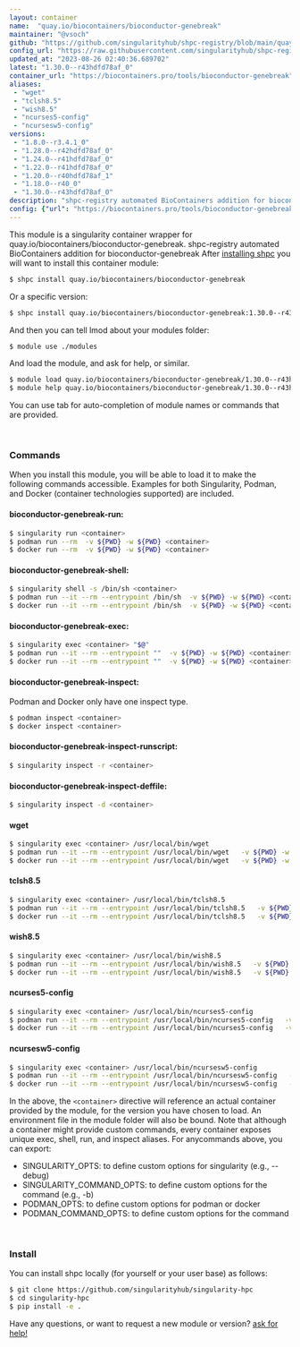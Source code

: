 ```yaml
---
layout: container
name:  "quay.io/biocontainers/bioconductor-genebreak"
maintainer: "@vsoch"
github: "https://github.com/singularityhub/shpc-registry/blob/main/quay.io/biocontainers/bioconductor-genebreak/container.yaml"
config_url: "https://raw.githubusercontent.com/singularityhub/shpc-registry/main/quay.io/biocontainers/bioconductor-genebreak/container.yaml"
updated_at: "2023-08-26 02:40:36.689702"
latest: "1.30.0--r43hdfd78af_0"
container_url: "https://biocontainers.pro/tools/bioconductor-genebreak"
aliases:
 - "wget"
 - "tclsh8.5"
 - "wish8.5"
 - "ncurses5-config"
 - "ncursesw5-config"
versions:
 - "1.8.0--r3.4.1_0"
 - "1.28.0--r42hdfd78af_0"
 - "1.24.0--r41hdfd78af_0"
 - "1.22.0--r41hdfd78af_0"
 - "1.20.0--r40hdfd78af_1"
 - "1.18.0--r40_0"
 - "1.30.0--r43hdfd78af_0"
description: "shpc-registry automated BioContainers addition for bioconductor-genebreak"
config: {"url": "https://biocontainers.pro/tools/bioconductor-genebreak", "maintainer": "@vsoch", "description": "shpc-registry automated BioContainers addition for bioconductor-genebreak", "latest": {"1.30.0--r43hdfd78af_0": "sha256:3fcbdf6f9ed9665dcfb968e7f9e2d1e961c962286d6e6df8a46c1c86e47e30e9"}, "tags": {"1.8.0--r3.4.1_0": "sha256:21031691ec516ddac08042db69f19071c70ebd10ab95d8d3ba9b9a73eb1ca5d9", "1.28.0--r42hdfd78af_0": "sha256:110165ba83e5db04cde4e6e8d0c2d9a72860b425041042b8eab240654fffa109", "1.24.0--r41hdfd78af_0": "sha256:c4b886ea59239f45192e222f95fe44dbac70e657ba12e81955cbfbf35c18be86", "1.22.0--r41hdfd78af_0": "sha256:b7279dbdad2eb8931e635b9c782283f1c4f8036c2cee90ac23ea20cad90738c2", "1.20.0--r40hdfd78af_1": "sha256:402aab96dc37eff5fe8093d979b97f68881c4a9e7a4aec707f5c0450a393c228", "1.18.0--r40_0": "sha256:05a36e86fce468f9c9926b3a33a6fd08d36f244674fb62193a5859c617d8dd3b", "1.30.0--r43hdfd78af_0": "sha256:3fcbdf6f9ed9665dcfb968e7f9e2d1e961c962286d6e6df8a46c1c86e47e30e9"}, "docker": "quay.io/biocontainers/bioconductor-genebreak", "aliases": {"wget": "/usr/local/bin/wget", "tclsh8.5": "/usr/local/bin/tclsh8.5", "wish8.5": "/usr/local/bin/wish8.5", "ncurses5-config": "/usr/local/bin/ncurses5-config", "ncursesw5-config": "/usr/local/bin/ncursesw5-config"}}
---
```


This module is a singularity container wrapper for quay.io/biocontainers/bioconductor-genebreak.
shpc-registry automated BioContainers addition for bioconductor-genebreak
After [installing shpc](#install) you will want to install this container module:


```bash
$ shpc install quay.io/biocontainers/bioconductor-genebreak
```

Or a specific version:

```bash
$ shpc install quay.io/biocontainers/bioconductor-genebreak:1.30.0--r43hdfd78af_0
```

And then you can tell lmod about your modules folder:

```bash
$ module use ./modules
```

And load the module, and ask for help, or similar.

```bash
$ module load quay.io/biocontainers/bioconductor-genebreak/1.30.0--r43hdfd78af_0
$ module help quay.io/biocontainers/bioconductor-genebreak/1.30.0--r43hdfd78af_0
```

You can use tab for auto-completion of module names or commands that are provided.

<br>

### Commands

When you install this module, you will be able to load it to make the following commands accessible.
Examples for both Singularity, Podman, and Docker (container technologies supported) are included.

#### bioconductor-genebreak-run:

```bash
$ singularity run <container>
$ podman run --rm  -v ${PWD} -w ${PWD} <container>
$ docker run --rm  -v ${PWD} -w ${PWD} <container>
```

#### bioconductor-genebreak-shell:

```bash
$ singularity shell -s /bin/sh <container>
$ podman run --it --rm --entrypoint /bin/sh  -v ${PWD} -w ${PWD} <container>
$ docker run --it --rm --entrypoint /bin/sh  -v ${PWD} -w ${PWD} <container>
```

#### bioconductor-genebreak-exec:

```bash
$ singularity exec <container> "$@"
$ podman run --it --rm --entrypoint ""  -v ${PWD} -w ${PWD} <container> "$@"
$ docker run --it --rm --entrypoint ""  -v ${PWD} -w ${PWD} <container> "$@"
```

#### bioconductor-genebreak-inspect:

Podman and Docker only have one inspect type.

```bash
$ podman inspect <container>
$ docker inspect <container>
```

#### bioconductor-genebreak-inspect-runscript:

```bash
$ singularity inspect -r <container>
```

#### bioconductor-genebreak-inspect-deffile:

```bash
$ singularity inspect -d <container>
```


#### wget

```bash
$ singularity exec <container> /usr/local/bin/wget
$ podman run --it --rm --entrypoint /usr/local/bin/wget   -v ${PWD} -w ${PWD} <container> -c " $@"
$ docker run --it --rm --entrypoint /usr/local/bin/wget   -v ${PWD} -w ${PWD} <container> -c " $@"
```


#### tclsh8.5

```bash
$ singularity exec <container> /usr/local/bin/tclsh8.5
$ podman run --it --rm --entrypoint /usr/local/bin/tclsh8.5   -v ${PWD} -w ${PWD} <container> -c " $@"
$ docker run --it --rm --entrypoint /usr/local/bin/tclsh8.5   -v ${PWD} -w ${PWD} <container> -c " $@"
```


#### wish8.5

```bash
$ singularity exec <container> /usr/local/bin/wish8.5
$ podman run --it --rm --entrypoint /usr/local/bin/wish8.5   -v ${PWD} -w ${PWD} <container> -c " $@"
$ docker run --it --rm --entrypoint /usr/local/bin/wish8.5   -v ${PWD} -w ${PWD} <container> -c " $@"
```


#### ncurses5-config

```bash
$ singularity exec <container> /usr/local/bin/ncurses5-config
$ podman run --it --rm --entrypoint /usr/local/bin/ncurses5-config   -v ${PWD} -w ${PWD} <container> -c " $@"
$ docker run --it --rm --entrypoint /usr/local/bin/ncurses5-config   -v ${PWD} -w ${PWD} <container> -c " $@"
```


#### ncursesw5-config

```bash
$ singularity exec <container> /usr/local/bin/ncursesw5-config
$ podman run --it --rm --entrypoint /usr/local/bin/ncursesw5-config   -v ${PWD} -w ${PWD} <container> -c " $@"
$ docker run --it --rm --entrypoint /usr/local/bin/ncursesw5-config   -v ${PWD} -w ${PWD} <container> -c " $@"
```



In the above, the `<container>` directive will reference an actual container provided
by the module, for the version you have chosen to load. An environment file in the
module folder will also be bound. Note that although a container
might provide custom commands, every container exposes unique exec, shell, run, and
inspect aliases. For anycommands above, you can export:

 - SINGULARITY_OPTS: to define custom options for singularity (e.g., --debug)
 - SINGULARITY_COMMAND_OPTS: to define custom options for the command (e.g., -b)
 - PODMAN_OPTS: to define custom options for podman or docker
 - PODMAN_COMMAND_OPTS: to define custom options for the command

<br>

### Install

You can install shpc locally (for yourself or your user base) as follows:

```bash
$ git clone https://github.com/singularityhub/singularity-hpc
$ cd singularity-hpc
$ pip install -e .
```

Have any questions, or want to request a new module or version? [ask for help!](https://github.com/singularityhub/singularity-hpc/issues)